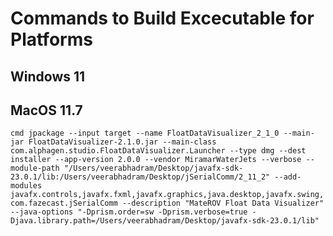 # Commands to Build Excecutable for Platforms

## Windows 11


## MacOS 11.7
```cmd jpackage --input target --name FloatDataVisualizer_2_1_0 --main-jar FloatDataVisualizer-2.1.0.jar --main-class com.alphagen.studio.FloatDataVisualizer.Launcher --type dmg --dest installer --app-version 2.0.0 --vendor MiramarWaterJets --verbose --module-path "/Users/veerabhadram/Desktop/javafx-sdk-23.0.1/lib:/Users/veerabhadram/Desktop/jSerialComm/2_11_2" --add-modules javafx.controls,javafx.fxml,javafx.graphics,java.desktop,javafx.swing,com.fazecast.jSerialComm --description "MateROV Float Data Visualizer" --java-options "-Dprism.order=sw -Dprism.verbose=true -Djava.library.path=/Users/veerabhadram/Desktop/javafx-sdk-23.0.1/lib"```
